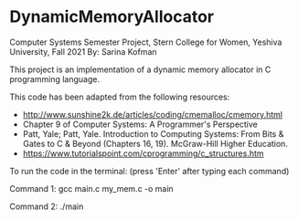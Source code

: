 # DynamicMemoryAllocator
Computer Systems Semester Project, Stern College for Women, Yeshiva University, Fall 2021
By: Sarina Kofman 

This project is an implementation of a dynamic memory allocator in C programming language.

This code has been adapted from the following resources: 
- http://www.sunshine2k.de/articles/coding/cmemalloc/cmemory.html
- Chapter 9 of Computer Systems: A Programmer's Perspective
- Patt, Yale; Patt, Yale. Introduction to Computing Systems: From Bits & Gates to C & Beyond (Chapters 16, 19). McGraw-Hill Higher Education. 
- https://www.tutorialspoint.com/cprogramming/c_structures.htm

To run the code in the terminal: (press 'Enter' after typing each command)

Command 1: gcc main.c my_mem.c -o main

Command 2: ./main
